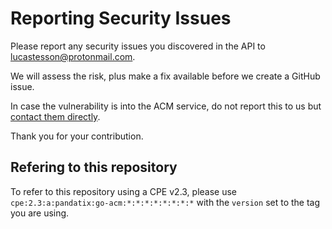 # Reporting Security Issues

Please report any security issues you discovered in the API to lucastesson@protonmail.com.

We will assess the risk, plus make a fix available before we create a GitHub issue.

In case the vulnerability is into the ACM service, do not report this to us but [contact them directly](https://libraries.acm.org/contacts).

Thank you for your contribution.

## Refering to this repository

To refer to this repository using a CPE v2.3, please use `cpe:2.3:a:pandatix:go-acm:*:*:*:*:*:*:*:*` with the `version` set to the tag you are using.
